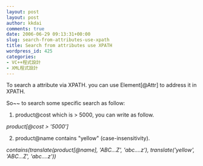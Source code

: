 ```yaml
---
layout: post
layout: post
author: kkdai
comments: true
date: 2006-06-29 09:13:31+00:00
slug: search-from-attributes-use-xpath
title: Search from attributes use XPATH
wordpress_id: 425
categories:
- VC++程式設計
- XML程式設計
---
```


To search a attribute via XPATH. you can use Element[@Attr] to address it in XPATH.

So~~ to search some specific search as follow:

1. product@cost which is > 5000, you can write as follow.

_product[@cost > '5000']_

2. product@name contains "yellow" (case-insensitivity).

_contains(translate(product[@name], 'ABC...Z', 'abc....z'), translate('yellow', 'ABC...Z', 'abc....z'))_
